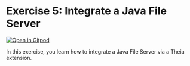 # Exercise 5: Integrate a Java File Server

[![Open in Gitpod](https://gitpod.io/button/open-in-gitpod.svg)](https://gitpod.io#https://github.com/akosyakov/theia-training/tree/java-file-server)

In this exercise, you learn how to integrate a Java File Server via a Theia extension.
